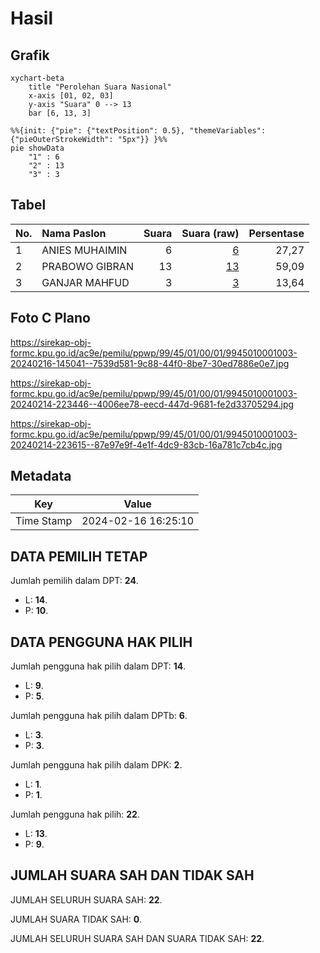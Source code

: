 # Hasil

## Grafik

```mermaid
xychart-beta
    title "Perolehan Suara Nasional"
    x-axis [01, 02, 03]
    y-axis "Suara" 0 --> 13
    bar [6, 13, 3]
```

```mermaid
%%{init: {"pie": {"textPosition": 0.5}, "themeVariables": {"pieOuterStrokeWidth": "5px"}} }%%
pie showData
    "1" : 6
    "2" : 13
    "3" : 3
```

## Tabel

| No. | Nama Paslon    | Suara | Suara (raw) | Persentase |
|:--- |:-------------- | -----:| -----------:| ----------:|
| 1   | ANIES MUHAIMIN | 6     | [6][p-1]    | 27,27      |
| 2   | PRABOWO GIBRAN | 13    | [13][p-2]   | 59,09      |
| 3   | GANJAR MAHFUD  | 3     | [3][p-3]    | 13,64      |


[p-1]: https://github.com/gigit-pemilu/pemilu-2024/blob/main/pilpres/hitung-suara/sub/99-luar-negeri/sub/45-harare-zimbabwe/sub/01-harare-zimbabwe/sub/0001-harare-zimbabwe/sub/003-tps/sub/paslon-1.txt
[p-2]: https://github.com/gigit-pemilu/pemilu-2024/blob/main/pilpres/hitung-suara/sub/99-luar-negeri/sub/45-harare-zimbabwe/sub/01-harare-zimbabwe/sub/0001-harare-zimbabwe/sub/003-tps/sub/paslon-2.txt
[p-3]: https://github.com/gigit-pemilu/pemilu-2024/blob/main/pilpres/hitung-suara/sub/99-luar-negeri/sub/45-harare-zimbabwe/sub/01-harare-zimbabwe/sub/0001-harare-zimbabwe/sub/003-tps/sub/paslon-3.txt

## Foto C Plano

https://sirekap-obj-formc.kpu.go.id/ac9e/pemilu/ppwp/99/45/01/00/01/9945010001003-20240216-145041--7539d581-9c88-44f0-8be7-30ed7886e0e7.jpg

https://sirekap-obj-formc.kpu.go.id/ac9e/pemilu/ppwp/99/45/01/00/01/9945010001003-20240214-223446--4006ee78-eecd-447d-9681-fe2d33705294.jpg

https://sirekap-obj-formc.kpu.go.id/ac9e/pemilu/ppwp/99/45/01/00/01/9945010001003-20240214-223615--87e97e9f-4e1f-4dc9-83cb-16a781c7cb4c.jpg


## Metadata

| Key        | Value               |
| ---------- | ------------------- |
| Time Stamp | 2024-02-16 16:25:10 |


## DATA PEMILIH TETAP

Jumlah pemilih dalam DPT: **24**.
 * L: **14**.
 * P: **10**.

## DATA PENGGUNA HAK PILIH

Jumlah pengguna hak pilih dalam DPT: **14**.
 * L: **9**.
 * P: **5**.

Jumlah pengguna hak pilih dalam DPTb: **6**.
 * L: **3**.
 * P: **3**.

Jumlah pengguna hak pilih dalam DPK: **2**.
 * L: **1**.
 * P: **1**.

Jumlah pengguna hak pilih: **22**.
 * L: **13**.
 * P: **9**.

## JUMLAH SUARA SAH DAN TIDAK SAH

JUMLAH SELURUH SUARA SAH: **22**.

JUMLAH SUARA TIDAK SAH: **0**.

JUMLAH SELURUH SUARA SAH DAN SUARA TIDAK SAH: **22**.


